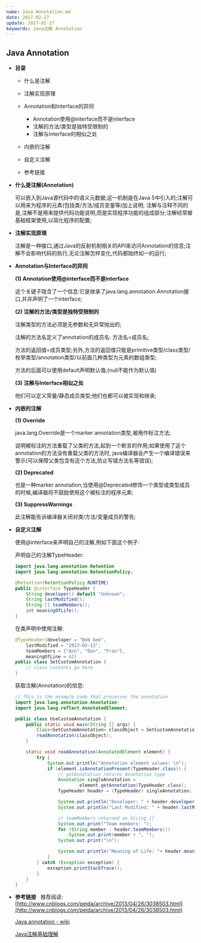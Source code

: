 ```yaml
---
name: Java Annotation.md
date: 2017-02-27
update: 2017-02-27
keywords: Java注解 Annotation
---
```



Java Annotation
----
* **目录**

    * 什么是注解
    * 注解实现原理
    * Annotation和Interface的异同
        
        + Annotation使用@interface而不是interface
        + 注解的方法/类型是独特受限制的
        + 注解与Interface的相似之处
        
    * 内嵌的注解
    * 自定义注解
    * 参考链接
    
* **什么是注解(Annotation)**

    可以嵌入到Java源代码中的语义元数据;这一机制是在Java 5中引入的;注解可以用来为程序的元素(包括类/方法/成员变量等)加上说明;
    注解与注释不同的是,注解不是用来提供代码功能说明,而是实现程序功能的组成部分;注解经常被基础框架使用,以简化程序的配置;

* **注解实现原理**

    注解是一种接口,通过Java的反射机制相关的API来访问Annotation的信息;注解不会影响代码的执行,无论注解怎样变化,代码都始终如一的运行;

* **Annotation与Interface的异同**

    **(1) Annotation使用@interface而不是interface**
    
    这个关键子隐含了一个信息:它是继承了java.lang.annotation.Annotation接口,并非声明了一个interface;
    
    **(2) 注解的方法/类型是独特受限制的**
    
    注解类型的方法必须是无参数和无异常抛出的;
    
    注解的方法名定义了annotation的成员名: 方法名=成员名;
    
    方法的返回值=成员类型;另外,方法的返回值只能是primitive类型/class类型/枚举类型/annotation类型/以前面几种类型为元素的数组类型;
    
    方法的后面可以使用default声明默认值;(null不能作为默认值)
    
    **(3) 注解与Interface相似之处**
    
    他们可以定义常量/静态成员类型;他们也都可以被实现和继承;
  
* **内嵌的注解**

    **(1) Override**
  
    java.lang.Override是一个marker annotation类型,被用作标注方法;
  
    说明被标注的方法重载了父类的方法,起到一个断言的作用;如果使用了这个annotation的方法没有重载父类的方法时,
    java编译器会产生一个编译错误来警示(可以保障父类包含有这个方法,防止写错方法名等错误);
  
    **(2) Deprecated**
    
    也是一种marker annotation;当使用@Deprecated修饰一个类型或类型成员的时候,编译器将不鼓励使用这个被标注的程序元素;
  
    **(3) SuppressWarnings**
    
    此注解能告诉编译器关闭对类/方法/变量成员的警告;
    
* **自定义注解**

    使用@interface来声明自己的注解,例如下面这个例子:
    
    声明自己的注解TypeHeader:
    ```java
    import java.lang.annotation.Retention
    import java.lang.annotation.RetentionPolicy;
    
    @Retention(RetentionPolicy.RUNTIME)
    public @interface TypeHeader {
        String developer() default "Unknown";
        String lastModified();
        String [] teamMembers();
        int meaningOfLife();
    }
    ```
    在类声明中使用注解:
    ```java
    @TypeHeader(developer = "Bob bee",
        lastModified = "2013-02-12",
        teamMembers = {"Ann", "Dan", "Fran"},
        meaningOfLine = 42)
    public class SetCustomAnnotation {
        // class contents go here
    }
    ```
    获取注解(Annotation)的信息:
    ```java
    // This is the example code that processes the annotation
    import java.lang.annotation.Annotation;
    import java.lang.reflect.AnnotatedElement;
    
    public class UseCustomAnnotation {
        public static void main(String [] args) {
            Class<SetCustomAnnotation> classObject = SetCustomAnnotation.class;
            readAnnotation(classObject);
        }
    
        static void readAnnotation(AnnotatedElement element) {
            try {
                System.out.println("Annotation element values: \n");
                if (element.isAnnotationPresent(TypeHeader.class)) {
                    // getAnnotation returns Annotation type
                    Annotation singleAnnotation = 
                            element.getAnnotation(TypeHeader.class);
                    TypeHeader header = (TypeHeader) singleAnnotation;
    
                    System.out.println("Developer: " + header.developer());
                    System.out.println("Last Modified: " + header.lastModified());
    
                    // teamMembers returned as String []
                    System.out.print("Team members: ");
                    for (String member : header.teamMembers())
                        System.out.print(member + ", ");
                    System.out.print("\n");
    
                    System.out.println("Meaning of Life: "+ header.meaningOfLife());
                }
            } catch (Exception exception) {
                exception.printStackTrace();
            }
        }
    }
    ```

* **参考链接**
   推荐阅读: [http://www.cnblogs.com/peida/archive/2013/04/26/3038503.html](http://www.cnblogs.com/peida/archive/2013/04/26/3038503.html)

   [Java annotation - wiki](https://en.wikipedia.org/wiki/Java_annotation)

   [Java注解基础理解](http://www.cnblogs.com/mandroid/archive/2011/07/18/2109829.html)
